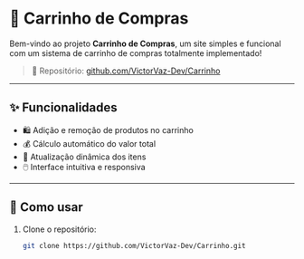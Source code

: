 # 🛒 Carrinho de Compras

Bem-vindo ao projeto **Carrinho de Compras**, um site simples e funcional com um sistema de carrinho de compras totalmente implementado!  

> 🔗 Repositório: [github.com/VictorVaz-Dev/Carrinho](https://github.com/VictorVaz-Dev/Carrinho)

---

## ✨ Funcionalidades

- 🛍️ Adição e remoção de produtos no carrinho  
- 💰 Cálculo automático do valor total  
- 🔄 Atualização dinâmica dos itens  
- 🖱️ Interface intuitiva e responsiva  

---

## 🚀 Como usar

1. Clone o repositório:
   ```bash
   git clone https://github.com/VictorVaz-Dev/Carrinho.git


